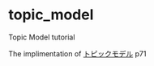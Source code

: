 # topic_model

Topic Model tutorial

The implimentation of [トピックモデル](https://www.amazon.co.jp/dp/B018K6C986/ref=dp-kindle-redirect?_encoding=UTF8&btkr=1)  p71
